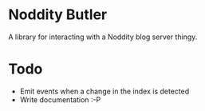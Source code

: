 Noddity Butler
=====

A library for interacting with a Noddity blog server thingy.

Todo
=====

- Emit events when a change in the index is detected
- Write documentation :-P
